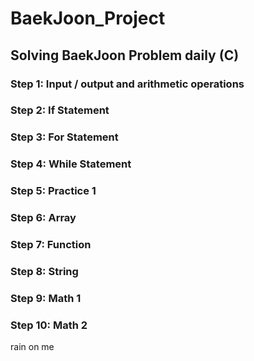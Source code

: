 # BaekJoon_Project
## Solving BaekJoon Problem daily	(C)	
### Step 1: Input / output and arithmetic operations
### Step 2: If Statement
### Step 3: For Statement
### Step 4: While Statement
### Step 5: Practice 1
### Step 6: Array
### Step 7: Function
### Step 8: String
### Step 9: Math 1
### Step 10: Math 2
rain on me
